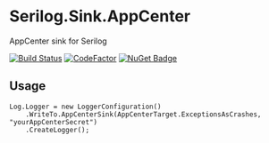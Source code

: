# Serilog.Sink.AppCenter

AppCenter sink for Serilog

[![Build Status](https://app.bitrise.io/app/c70826ff4fce371e/status.svg?token=uVtXKCrVm2IaVz_MES-c1g&branch=master)](https://app.bitrise.io/app/c70826ff4fce371e)
[![CodeFactor](https://www.codefactor.io/repository/github/3factr/serilog.sink.appcenter/badge)](https://www.codefactor.io/repository/github/3factr/serilog.sink.appcenter)
[![NuGet Badge](https://buildstats.info/nuget/serilog.sink.appcenter)](https://www.nuget.org/packages/Serilog.Sink.AppCenter/)

## Usage

```
Log.Logger = new LoggerConfiguration()
    .WriteTo.AppCenterSink(AppCenterTarget.ExceptionsAsCrashes, "yourAppCenterSecret")
    .CreateLogger();
```
